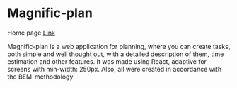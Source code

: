# Magnific-plan

Home page 
[Link](https://alinaandriychuk.github.io/Magnific-plan/public/build)

Magnific-plan is a web application for planning, where you can create tasks, both simple and well thought out, with a detailed description of them, time estimation and other features. It was made using React, adaptive for screens with min-width: 250px. Also, all were created in accordance with the BEM-methodology
